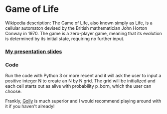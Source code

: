 # Game of Life

Wikipedia description: The Game of Life, also known simply as Life, is a cellular automaton devised by the British mathematician John Horton Conway in 1970. The game is a zero-player game, meaning that its evolution is determined by its initial state, requiring no further input. 

### [My presentation slides](xj-xu.github.io/pdf/game_of_life_slides.pdf)



### Code
Run the code with Python 3 or more recent and it will ask the user to input a positive integer N to create an N by N grid. The grid will be initialized and each cell starts out as alive with probability p_born, which the user can choose.

Frankly, [Golly](http://golly.sourceforge.net/) is much superior and I would recommend playing around with it if you haven't already!

